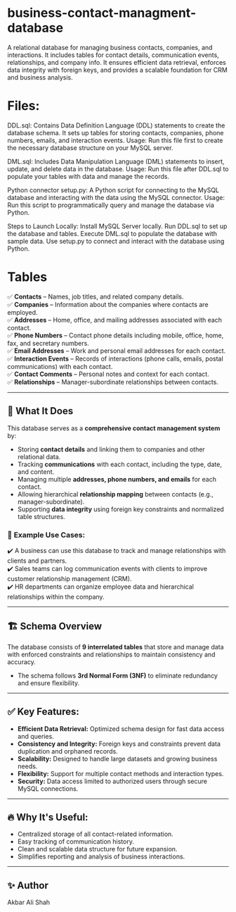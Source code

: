 # business-contact-managment-database
A relational database for managing business contacts, companies, and interactions. It includes tables for contact details, communication events, relationships, and company info. It ensures efficient data retrieval, enforces data integrity with foreign keys, and provides a scalable foundation for CRM and business analysis.

# Files:
DDL.sql: Contains Data Definition Language (DDL) statements to create the database schema. It sets up tables for storing contacts, companies, phone numbers, emails, and interaction events.
Usage: Run this file first to create the necessary database structure on your MySQL server.

DML.sql: Includes Data Manipulation Language (DML) statements to insert, update, and delete data in the database.
Usage: Run this file after DDL.sql to populate your tables with data and manage the records.

Python connector setup.py: A Python script for connecting to the MySQL database and interacting with the data using the MySQL connector.
Usage: Run this script to programmatically query and manage the database via Python.

Steps to Launch Locally:
Install MySQL Server locally.
Run DDL.sql to set up the database and tables.
Execute DML.sql to populate the database with sample data.
Use setup.py to connect and interact with the database using Python.

# Tables
✅ **Contacts** – Names, job titles, and related company details.  
✅ **Companies** – Information about the companies where contacts are employed.  
✅ **Addresses** – Home, office, and mailing addresses associated with each contact.  
✅ **Phone Numbers** – Contact phone details including mobile, office, home, fax, and secretary numbers.  
✅ **Email Addresses** – Work and personal email addresses for each contact.  
✅ **Interaction Events** – Records of interactions (phone calls, emails, postal communications) with each contact.  
✅ **Contact Comments** – Personal notes and context for each contact.  
✅ **Relationships** – Manager-subordinate relationships between contacts.  

---

## 🚀 **What It Does**  
This database serves as a **comprehensive contact management system** by:  

- Storing **contact details** and linking them to companies and other relational data.  
- Tracking **communications** with each contact, including the type, date, and content.  
- Managing multiple **addresses, phone numbers, and emails** for each contact.  
- Allowing hierarchical **relationship mapping** between contacts (e.g., manager-subordinate).  
- Supporting **data integrity** using foreign key constraints and normalized table structures.  

### 🔎 **Example Use Cases:**  
✔️ A business can use this database to track and manage relationships with clients and partners.  
✔️ Sales teams can log communication events with clients to improve customer relationship management (CRM).  
✔️ HR departments can organize employee data and hierarchical relationships within the company.  

---

## 🏗️ **Schema Overview**  
The database consists of **9 interrelated tables** that store and manage data with enforced constraints and relationships to maintain consistency and accuracy.  
- The schema follows **3rd Normal Form (3NF)** to eliminate redundancy and ensure flexibility.  

---

## ✅ **Key Features:**  
- **Efficient Data Retrieval:** Optimized schema design for fast data access and queries.  
- **Consistency and Integrity:** Foreign keys and constraints prevent data duplication and orphaned records.  
- **Scalability:** Designed to handle large datasets and growing business needs.  
- **Flexibility:** Support for multiple contact methods and interaction types.  
- **Security:** Data access limited to authorized users through secure MySQL connections.  

---

## 🔥 **Why It's Useful:**  
- Centralized storage of all contact-related information.  
- Easy tracking of communication history.  
- Clean and scalable data structure for future expansion.  
- Simplifies reporting and analysis of business interactions.  

---

## ✨ **Author**  
Akbar Ali Shah  
